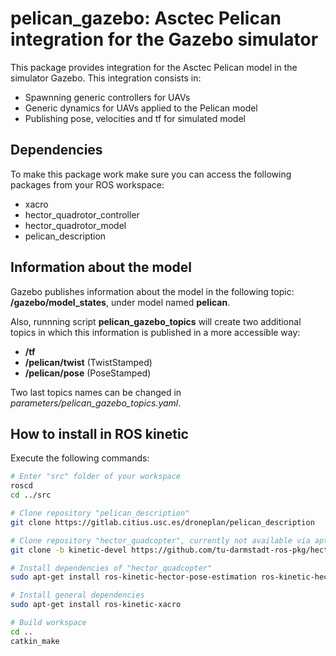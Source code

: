 #   pelican_gazebo: Asctec Pelican integration for the Gazebo simulator

This package provides integration for the Asctec Pelican
model in the simulator Gazebo. This integration consists in:
* Spawnning generic controllers for UAVs
* Generic dynamics for UAVs applied to the Pelican model
* Publishing pose, velocities and tf for simulated model

## Dependencies
To make this package work make sure you can access the 
following packages from your ROS workspace:
* xacro
* hector_quadrotor_controller
* hector_quadrotor_model
* pelican_description


## Information about the model
Gazebo publishes information about the model in the following topic:
**/gazebo/model_states**, under model named **pelican**.

Also, runnning script **pelican_gazebo_topics** will create two
additional topics in which this information is published in a more
accessible way:
* **/tf** 
* **/pelican/twist** (TwistStamped)
* **/pelican/pose** (PoseStamped)

Two last topics names can be changed in *parameters/pelican_gazebo_topics.yaml*.

## How to install in ROS kinetic
Execute the following commands:
```bash
# Enter "src" folder of your workspace
roscd
cd ../src

# Clone repository "pelican_description"
git clone https://gitlab.citius.usc.es/droneplan/pelican_description

# Clone repository "hector_quadcopter", currently not available via apt-get
git clone -b kinetic-devel https://github.com/tu-darmstadt-ros-pkg/hector_quadrotor.git

# Install dependencies of "hector_quadcopter"
sudo apt-get install ros-kinetic-hector-pose-estimation ros-kinetic-hector-gazebo-plugins ros-kinetic-hardware-interface ros-kinetic-controller-interface ros-kinetic-gazebo-ros-control ros-kinetic-message-to-tf

# Install general dependencies
sudo apt-get install ros-kinetic-xacro

# Build workspace
cd ..
catkin_make
```